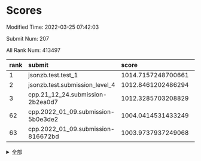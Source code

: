 # Scores

Modified Time: 2022-03-25 07:42:03

Submit Num: 207

All Rank Num: 413497

| rank |               submit               |       score        |       sigma        | pk_num |
| :--- | :--------------------------------- | :----------------- | :----------------- | :----- |
| 1    | jsonzb.test.test_1                 | 1014.7157248700661 | 0.8563401486949955 | 7992   |
| 2    | jsonzb.test.submission_level_4     | 1012.8461202486294 | 0.7961408558358597 | 7993   |
| 3    | cpp.21_12_24.submission-2b2ea0d7   | 1012.3285703208829 | 0.7752081231729337 | 7990   |
| 62   | cpp.2022_01_09.submission-5b0e3de2 | 1004.0414531433249 | 0.7146971643634786 | 7997   |
| 63   | cpp.2022_01_09.submission-816672bd | 1003.9737937249068 | 0.7338534838167466 | 7989   |


<details>
<summary>全部</summary>

| rank |                 submit                 |       score        |       sigma        | pk_num |
| :--- | :------------------------------------- | :----------------- | :----------------- | :----- |
| 1    | jsonzb.test.test_1                     | 1014.7157248700661 | 0.8563401486949955 | 7992   |
| 2    | jsonzb.test.submission_level_4         | 1012.8461202486294 | 0.7961408558358597 | 7993   |
| 3    | cpp.21_12_24.submission-2b2ea0d7       | 1012.3285703208829 | 0.7752081231729337 | 7990   |
| 4    | gobigger.level_3.submission_level_3_49 | 1011.4570203158718 | 0.7506037003441444 | 7992   |
| 5    | gobigger.level_3.submission_level_3_22 | 1011.3772480884347 | 0.7675784879140354 | 7985   |
| 6    | gobigger.level_3.submission_level_3_40 | 1011.257673178722  | 0.7727038152048069 | 7990   |
| 7    | gobigger.level_3.submission_level_3_23 | 1011.1403853545011 | 0.7780727936945413 | 7997   |
| 8    | gobigger.level_3.submission_level_3_11 | 1011.0596628366833 | 0.7750938352035283 | 7989   |
| 9    | gobigger.level_3.submission_level_3_15 | 1011.0259363730717 | 0.7653350918063768 | 7988   |
| 10   | gobigger.level_3.submission_level_3_30 | 1010.935998174792  | 0.7799624385296281 | 7989   |
| 11   | gobigger.level_3.submission_level_3_3  | 1010.8525083744703 | 0.7810197489346961 | 7988   |
| 12   | gobigger.level_3.submission_level_3_45 | 1010.8312435516928 | 0.7627071785594475 | 7986   |
| 13   | gobigger.level_3.submission_level_3_32 | 1010.7688949845237 | 0.7766864863980437 | 7988   |
| 14   | gobigger.level_3.submission_level_3_34 | 1010.6371994979376 | 0.7523699308340676 | 7993   |
| 15   | gobigger.level_3.submission_level_3_43 | 1010.5000021860671 | 0.7556158063707569 | 7992   |
| 16   | gobigger.level_3.submission_level_3_25 | 1010.4421554680034 | 0.7537602702296391 | 7991   |
| 17   | gobigger.level_3.submission_level_3_35 | 1010.4081089366456 | 0.7754713570912667 | 7987   |
| 18   | gobigger.level_3.submission_level_3_28 | 1010.400829020578  | 0.7619528108675447 | 7992   |
| 19   | gobigger.level_3.submission_level_3_7  | 1010.390547117581  | 0.7557377011349351 | 7995   |
| 20   | gobigger.level_3.submission_level_3_46 | 1010.3768019615894 | 0.7814271518386368 | 7992   |
| 21   | gobigger.level_3.submission_level_3_21 | 1010.3134689770282 | 0.7601527254689753 | 7987   |
| 22   | gobigger.level_3.submission_level_3_5  | 1010.1179301562396 | 0.758329726254118  | 7992   |
| 23   | gobigger.level_3.submission_level_3_27 | 1009.9959477449471 | 0.7525035582568975 | 7993   |
| 24   | gobigger.level_3.submission_level_3_4  | 1009.9684212939906 | 0.7634958941410238 | 7995   |
| 25   | gobigger.level_3.submission_level_3_10 | 1009.9582635445391 | 0.742904482479614  | 7993   |
| 26   | gobigger.level_3.submission_level_3_13 | 1009.9272216791732 | 0.7512140393654247 | 7993   |
| 27   | gobigger.level_3.submission_level_3_8  | 1009.8958340840776 | 0.7574778226077987 | 7996   |
| 28   | gobigger.level_3.submission_level_3_6  | 1009.8762036906055 | 0.7441338758272242 | 7983   |
| 29   | gobigger.level_3.submission_level_3_36 | 1009.8699049533624 | 0.7764447018830005 | 7990   |
| 30   | gobigger.level_3.submission_level_3_16 | 1009.7612467583992 | 0.7520623197838209 | 7992   |
| 31   | gobigger.level_3.submission_level_3_44 | 1009.6987569772961 | 0.7569982303686023 | 7993   |
| 32   | gobigger.level_3.submission_level_3_24 | 1009.6795661021646 | 0.7343838582815225 | 7991   |
| 33   | gobigger.level_3.submission_level_3_29 | 1009.5019532190996 | 0.7545920826842105 | 7989   |
| 34   | gobigger.level_3.submission_level_3_39 | 1009.4626777429214 | 0.7584978430925593 | 7991   |
| 35   | gobigger.level_3.submission_level_3_37 | 1009.4574461339523 | 0.7726276708070898 | 7988   |
| 36   | gobigger.level_3.submission_level_3_19 | 1009.4416276746749 | 0.7625793701694835 | 7989   |
| 37   | gobigger.level_3.submission_level_3_26 | 1009.3283364135596 | 0.7388193346514264 | 7986   |
| 38   | gobigger.level_3.submission_level_3_9  | 1009.285866111436  | 0.7334351265398389 | 7986   |
| 39   | gobigger.level_3.submission_level_3_31 | 1009.186823275223  | 0.747445778649367  | 7992   |
| 40   | gobigger.level_3.submission_level_3_18 | 1009.1487389025058 | 0.7503275611373733 | 7990   |
| 41   | gobigger.level_3.submission_level_3_2  | 1009.1227052296659 | 0.7532538916524409 | 7992   |
| 42   | gobigger.level_3.submission_level_3_41 | 1009.0831124934571 | 0.7425125196778839 | 7992   |
| 43   | gobigger.level_3.submission_level_3_14 | 1009.0130228585941 | 0.7449223725931627 | 7993   |
| 44   | gobigger.level_3.submission_level_3_12 | 1009.0022921560918 | 0.7252456733027957 | 7995   |
| 45   | gobigger.level_3.submission_level_3_42 | 1008.9272131675432 | 0.7440235317044755 | 7993   |
| 46   | gobigger.level_3.submission_level_3_47 | 1008.8832134828292 | 0.754827758626995  | 7991   |
| 47   | gobigger.level_3.submission_level_3_48 | 1008.8532602261668 | 0.7547847893902446 | 7991   |
| 48   | gobigger.level_3.submission_level_3_20 | 1008.5989501833731 | 0.739947657506955  | 7987   |
| 49   | gobigger.level_3.submission_level_3_17 | 1008.5743127435982 | 0.7302076720912402 | 7993   |
| 50   | gobigger.level_3.submission_level_3_33 | 1008.532678917883  | 0.746038889391386  | 7996   |
| 51   | gobigger.level_3.submission_level_3_1  | 1008.501595419206  | 0.7635289270644817 | 7988   |
| 52   | gobigger.level_3.submission_level_3_0  | 1007.921627875741  | 0.7324816729548626 | 7994   |
| 53   | gobigger.level_3.submission_level_3_38 | 1007.8978611816416 | 0.7289187957086651 | 7991   |
| 54   | gobigger.level_1.submission_level_1_14 | 1004.5331345128784 | 0.7207325738811905 | 7994   |
| 55   | gobigger.level_1.submission_level_1_0  | 1004.4526851889037 | 0.7203221952816534 | 7989   |
| 56   | gobigger.level_1.submission_level_1_9  | 1004.3811634871208 | 0.7048653004031808 | 7989   |
| 57   | gobigger.level_1.submission_level_1_2  | 1004.3473849625233 | 0.7170798453859298 | 7989   |
| 58   | gobigger.level_1.submission_level_1_49 | 1004.3318781902367 | 0.7092803582350997 | 7993   |
| 59   | gobigger.level_1.submission_level_1_36 | 1004.3165916207261 | 0.7217850675758326 | 7996   |
| 60   | gobigger.level_1.submission_level_1_6  | 1004.1447952570905 | 0.723068440964456  | 7988   |
| 61   | gobigger.level_1.submission_level_1_8  | 1004.0715090988629 | 0.7132541199932521 | 7997   |
| 62   | cpp.2022_01_09.submission-5b0e3de2     | 1004.0414531433249 | 0.7146971643634786 | 7997   |
| 63   | cpp.2022_01_09.submission-816672bd     | 1003.9737937249068 | 0.7338534838167466 | 7989   |
| 64   | gobigger.level_1.submission_level_1_12 | 1003.9435308483003 | 0.7186269876416919 | 7993   |
| 65   | gobigger.level_1.submission_level_1_34 | 1003.9337409168942 | 0.7080310611814636 | 7991   |
| 66   | gobigger.level_1.submission_level_1_32 | 1003.8605517736536 | 0.7265450815784913 | 7991   |
| 67   | gobigger.level_1.submission_level_1_23 | 1003.8270102107251 | 0.7124988819770962 | 7991   |
| 68   | gobigger.level_1.submission_level_1_28 | 1003.8258454017102 | 0.7265965779093048 | 7990   |
| 69   | gobigger.level_1.submission_level_1_39 | 1003.8125886590811 | 0.7233219457719497 | 7987   |
| 70   | gobigger.level_1.submission_level_1_46 | 1003.7705011890623 | 0.718662048487712  | 7991   |
| 71   | gobigger.level_1.submission_level_1_44 | 1003.7455623509844 | 0.7198663359812051 | 7985   |
| 72   | gobigger.level_1.submission_level_1_16 | 1003.7359214472895 | 0.7079433480986143 | 7993   |
| 73   | gobigger.level_1.submission_level_1_37 | 1003.6561559915831 | 0.7152924804095152 | 7987   |
| 74   | gobigger.level_1.submission_level_1_47 | 1003.556788299971  | 0.7161882072589885 | 7996   |
| 75   | gobigger.level_1.submission_level_1_13 | 1003.4847061030323 | 0.7153936451492293 | 7987   |
| 76   | gobigger.level_1.submission_level_1_45 | 1003.4747329301532 | 0.7149043288776094 | 7987   |
| 77   | gobigger.level_1.submission_level_1_25 | 1003.4451048685609 | 0.7067433382777163 | 7991   |
| 78   | gobigger.level_1.submission_level_1_19 | 1003.4439579104821 | 0.7111554199547705 | 7986   |
| 79   | gobigger.level_1.submission_level_1_24 | 1003.4365190321791 | 0.7178402230742149 | 7993   |
| 80   | gobigger.level_1.submission_level_1_10 | 1003.4281443064166 | 0.7173876031547921 | 7989   |
| 81   | gobigger.level_1.submission_level_1_38 | 1003.355979103979  | 0.7060062312116829 | 7987   |
| 82   | gobigger.level_1.submission_level_1_4  | 1003.3204612750249 | 0.7015300540522214 | 7990   |
| 83   | gobigger.level_1.submission_level_1_41 | 1003.2781054952314 | 0.7178172175972037 | 7991   |
| 84   | gobigger.level_1.submission_level_1_35 | 1003.2619499045793 | 0.708876138232984  | 7991   |
| 85   | gobigger.level_1.submission_level_1_7  | 1003.2612424697164 | 0.707925632417632  | 7994   |
| 86   | gobigger.level_1.submission_level_1_26 | 1003.1930169684674 | 0.71966943872745   | 7992   |
| 87   | gobigger.level_1.submission_level_1_11 | 1003.1810834628271 | 0.7221774873608704 | 7985   |
| 88   | gobigger.level_1.submission_level_1_15 | 1003.1569964424024 | 0.718936843123552  | 7984   |
| 89   | gobigger.level_1.submission_level_1_22 | 1003.0994143375149 | 0.725871359677103  | 7990   |
| 90   | gobigger.level_1.submission_level_1_42 | 1003.0723637255404 | 0.7275262544677239 | 7998   |
| 91   | gobigger.level_1.submission_level_1_1  | 1003.0539222536863 | 0.7058970188488625 | 7993   |
| 92   | gobigger.level_1.submission_level_1_21 | 1003.0151424911364 | 0.7130464489647736 | 7989   |
| 93   | gobigger.level_1.submission_level_1_20 | 1003.0089909915716 | 0.7115476154701366 | 7989   |
| 94   | gobigger.level_1.submission_level_1_29 | 1002.9563317650272 | 0.7059074282577221 | 7995   |
| 95   | gobigger.level_1.submission_level_1_3  | 1002.8820837745301 | 0.721841428700004  | 7993   |
| 96   | gobigger.level_1.submission_level_1_30 | 1002.8290324790812 | 0.7078842764585371 | 7994   |
| 97   | gobigger.level_1.submission_level_1_33 | 1002.7863598058932 | 0.7172580433639892 | 7985   |
| 98   | gobigger.level_1.submission_level_1_43 | 1002.6978290043833 | 0.7257018388997822 | 7987   |
| 99   | gobigger.level_1.submission_level_1_48 | 1002.6959776518321 | 0.7165691436058876 | 7991   |
| 100  | gobigger.level_1.submission_level_1_40 | 1002.6133949532272 | 0.7074994901574307 | 7987   |
| 101  | gobigger.level_1.submission_level_1_17 | 1002.5151835187896 | 0.7144906263012905 | 7990   |
| 102  | gobigger.level_1.submission_level_1_27 | 1002.4875098852748 | 0.709539432482395  | 7992   |
| 103  | gobigger.level_1.submission_level_1_18 | 1002.4276138544767 | 0.716820286908999  | 7987   |
| 104  | gobigger.level_1.submission_level_1_5  | 1002.3082009372359 | 0.7055457291301407 | 7991   |
| 105  | gobigger.level_1.submission_level_1_31 | 1002.0835267864205 | 0.7114195306319423 | 7987   |
| 106  | gobigger.random.submission_random_24   | 998.4011324531019  | 0.7005230976460325 | 7987   |
| 107  | gobigger.random.submission_random_31   | 997.3540336647776  | 0.7081911363895266 | 7987   |
| 108  | gobigger.random.submission_random_21   | 997.278129274698   | 0.7083097713816011 | 7993   |
| 109  | gobigger.random.submission_random_30   | 997.0168259348976  | 0.7061887404498401 | 7991   |
| 110  | gobigger.random.submission_random_8    | 996.9406130737547  | 0.7026907429142483 | 7992   |
| 111  | gobigger.random.submission_random_49   | 996.9377448851133  | 0.7123685081547834 | 7995   |
| 112  | gobigger.random.submission_random_14   | 996.9204623352055  | 0.7219914468893636 | 7988   |
| 113  | gobigger.random.submission_random_19   | 996.8750718182993  | 0.7189594579706893 | 7992   |
| 114  | gobigger.random.submission_random_35   | 996.8731597801618  | 0.7134646570623663 | 7995   |
| 115  | gobigger.random.submission_random_16   | 996.6505780582365  | 0.7088695280539559 | 7992   |
| 116  | gobigger.random.submission_random_43   | 996.6061215561298  | 0.7028439196414608 | 7982   |
| 117  | gobigger.random.submission_random_20   | 996.5087764433478  | 0.7190780972550194 | 7994   |
| 118  | gobigger.random.submission_random_23   | 996.4743432237282  | 0.7088395569447304 | 7993   |
| 119  | gobigger.random.submission_random_12   | 996.463549093154   | 0.7001695765770597 | 7988   |
| 120  | gobigger.random.submission_random_18   | 996.3363262453781  | 0.7163736713193758 | 7992   |
| 121  | gobigger.random.submission_random_3    | 996.3103995912244  | 0.6995268871509425 | 7988   |
| 122  | gobigger.random.submission_random_41   | 996.3014727245874  | 0.7058043312720204 | 7986   |
| 123  | gobigger.random.submission_random_47   | 996.259350753344   | 0.7073874156632929 | 7989   |
| 124  | gobigger.random.submission_random_7    | 996.2370452652882  | 0.7229973050453177 | 7992   |
| 125  | gobigger.random.submission_random_2    | 996.2171174047692  | 0.7088398765835431 | 7991   |
| 126  | gobigger.random.submission_random_13   | 996.1809244339339  | 0.7140279453193954 | 7992   |
| 127  | gobigger.random.submission_random_45   | 996.1489855411045  | 0.7192424449867533 | 7994   |
| 128  | gobigger.random.submission_random_40   | 996.056108364453   | 0.7248829368180173 | 7994   |
| 129  | gobigger.random.submission_random_46   | 996.0499181079622  | 0.712614909815989  | 7994   |
| 130  | gobigger.random.submission_random_29   | 995.9948107783398  | 0.7153615357982265 | 7989   |
| 131  | gobigger.random.submission_random_5    | 995.9307219298738  | 0.7141555652105653 | 7985   |
| 132  | gobigger.random.submission_random_11   | 995.9244982357056  | 0.7093616922384467 | 7992   |
| 133  | gobigger.random.submission_random_4    | 995.8401312552375  | 0.7174074302873648 | 7994   |
| 134  | gobigger.random.submission_random_15   | 995.8201219623232  | 0.7150576630853793 | 7988   |
| 135  | gobigger.random.submission_random_26   | 995.7565736473197  | 0.7094575263211058 | 7986   |
| 136  | gobigger.random.submission_random_1    | 995.6860820623972  | 0.7098159202112755 | 7987   |
| 137  | gobigger.random.submission_random_39   | 995.6803663013693  | 0.7251509100142761 | 7995   |
| 138  | gobigger.random.submission_random_48   | 995.6774839923904  | 0.7094893401102478 | 7994   |
| 139  | gobigger.random.submission_random_42   | 995.6613899677512  | 0.7093228683649241 | 7990   |
| 140  | gobigger.random.submission_random_28   | 995.6390808069192  | 0.7090244987337857 | 7987   |
| 141  | gobigger.random.submission_random_37   | 995.632026027159   | 0.7036255098777793 | 7990   |
| 142  | gobigger.random.submission_random_32   | 995.4968188099264  | 0.7143036186276737 | 7989   |
| 143  | gobigger.random.submission_random_44   | 995.4657850332619  | 0.7097236942907429 | 7993   |
| 144  | gobigger.random.submission_random_38   | 995.4609880031405  | 0.7182868735009197 | 7996   |
| 145  | gobigger.random.submission_random_10   | 995.4370215356612  | 0.721914365062329  | 7994   |
| 146  | gobigger.random.submission_random_17   | 995.4159418608504  | 0.7123966558662311 | 7989   |
| 147  | gobigger.random.submission_random_36   | 995.3993270913975  | 0.7217493827794119 | 7990   |
| 148  | gobigger.random.submission_random_33   | 995.2809611513101  | 0.7109214665018077 | 7987   |
| 149  | gobigger.random.submission_random_27   | 995.170281443179   | 0.7211118302523489 | 7987   |
| 150  | gobigger.random.submission_random_9    | 994.9711810520711  | 0.7285773025994619 | 7988   |
| 151  | gobigger.random.submission_random_6    | 994.8464275882403  | 0.7101625500888182 | 7987   |
| 152  | gobigger.random.submission_random_0    | 994.8360924471461  | 0.7256276082879737 | 7990   |
| 153  | gobigger.random.submission_random_22   | 994.741737509433   | 0.7020970491757833 | 7992   |
| 154  | gobigger.random.submission_random_25   | 994.6762666632284  | 0.7207142030072722 | 7993   |
| 155  | gobigger.random.submission_random_34   | 994.4032532115009  | 0.729043809525781  | 7989   |
| 156  | gobigger.level_2.submission_level_2_6  | 993.9813507735067  | 0.7418516734921445 | 7987   |
| 157  | gobigger.level_2.submission_level_2_30 | 993.8132715720998  | 0.7272870213233187 | 7993   |
| 158  | gobigger.level_2.submission_level_2_4  | 993.6999517332226  | 0.7264283500840301 | 7985   |
| 159  | gobigger.level_2.submission_level_2_8  | 993.2413779763601  | 0.7237212439708005 | 7990   |
| 160  | gobigger.level_2.submission_level_2_22 | 993.0033931369993  | 0.7472458171537851 | 7990   |
| 161  | gobigger.level_2.submission_level_2_19 | 992.9876151648665  | 0.7384466828175886 | 7989   |
| 162  | gobigger.level_2.submission_level_2_32 | 992.9762391599628  | 0.7250038347157431 | 7989   |
| 163  | gobigger.level_2.submission_level_2_41 | 992.9511844380896  | 0.7296953772241793 | 7990   |
| 164  | gobigger.level_2.submission_level_2_48 | 992.9240403978065  | 0.751107644994323  | 7992   |
| 165  | gobigger.level_2.submission_level_2_26 | 992.9206470346043  | 0.7439831630320015 | 7987   |
| 166  | gobigger.level_2.submission_level_2_47 | 992.8832867791963  | 0.7431356581979894 | 7994   |
| 167  | gobigger.level_2.submission_level_2_23 | 992.8473119960324  | 0.7348690142084514 | 7990   |
| 168  | gobigger.level_2.submission_level_2_21 | 992.7950068851146  | 0.7430468772332621 | 7990   |
| 169  | gobigger.level_2.submission_level_2_5  | 992.7828545112629  | 0.7392243962292616 | 7990   |
| 170  | gobigger.level_2.submission_level_2_42 | 992.7419487830208  | 0.7490562314879997 | 7989   |
| 171  | gobigger.level_2.submission_level_2_18 | 992.6753856896419  | 0.7538511554426034 | 7990   |
| 172  | gobigger.level_2.submission_level_2_49 | 992.6505830803411  | 0.7469399304155926 | 7984   |
| 173  | gobigger.level_2.submission_level_2_20 | 992.6360225513217  | 0.7490302759877651 | 7990   |
| 174  | gobigger.level_2.submission_level_2_45 | 992.505621414205   | 0.7499086739143435 | 7991   |
| 175  | gobigger.level_2.submission_level_2_1  | 992.4279703477517  | 0.7562883832039093 | 7994   |
| 176  | gobigger.level_2.submission_level_2_2  | 992.4010016431863  | 0.7543685842116623 | 7989   |
| 177  | gobigger.level_2.submission_level_2_38 | 992.3019326102633  | 0.7405559413996633 | 7991   |
| 178  | gobigger.level_2.submission_level_2_9  | 992.2517230086651  | 0.7475262122382986 | 7988   |
| 179  | gobigger.level_2.submission_level_2_33 | 992.2124134126293  | 0.7479318736341012 | 7983   |
| 180  | gobigger.level_2.submission_level_2_24 | 992.1905505709199  | 0.744052972004795  | 7993   |
| 181  | gobigger.level_2.submission_level_2_43 | 992.0849805575834  | 0.7415740504621977 | 7990   |
| 182  | gobigger.level_2.submission_level_2_16 | 992.0648456821194  | 0.7400648575465836 | 7999   |
| 183  | gobigger.level_2.submission_level_2_39 | 991.9314844580628  | 0.7591756057074716 | 7987   |
| 184  | gobigger.level_2.submission_level_2_29 | 991.8962810971308  | 0.751854254974028  | 7994   |
| 185  | gobigger.level_2.submission_level_2_17 | 991.8795804157647  | 0.7447368763949784 | 7988   |
| 186  | gobigger.level_2.submission_level_2_10 | 991.8156200737626  | 0.7522197433789448 | 7989   |
| 187  | gobigger.level_2.submission_level_2_13 | 991.7762895640691  | 0.7364904800847937 | 7994   |
| 188  | gobigger.level_2.submission_level_2_7  | 991.7684332450226  | 0.7790072670965289 | 7986   |
| 189  | gobigger.level_2.submission_level_2_44 | 991.7450405988952  | 0.7537628931622322 | 7992   |
| 190  | gobigger.level_2.submission_level_2_35 | 991.7073143538224  | 0.7542850880833994 | 7990   |
| 191  | gobigger.level_2.submission_level_2_46 | 991.7025104469193  | 0.7618661697082848 | 7991   |
| 192  | gobigger.level_2.submission_level_2_28 | 991.6872143431414  | 0.746796021093103  | 7987   |
| 193  | gobigger.level_2.submission_level_2_31 | 991.6345619865743  | 0.7477733520457446 | 7988   |
| 194  | gobigger.level_2.submission_level_2_12 | 991.58394856651    | 0.7447793527758235 | 7985   |
| 195  | gobigger.level_2.submission_level_2_15 | 991.5099584162189  | 0.7418332684220019 | 7985   |
| 196  | gobigger.level_2.submission_level_2_14 | 991.4515881495787  | 0.7722825187066907 | 7988   |
| 197  | gobigger.level_2.submission_level_2_3  | 991.4374462519366  | 0.7468238564108265 | 7991   |
| 198  | gobigger.level_2.submission_level_2_25 | 991.3898781921447  | 0.757640947399004  | 7993   |
| 199  | gobigger.level_2.submission_level_2_34 | 991.305866338449   | 0.7539717493489282 | 7990   |
| 200  | gobigger.level_2.submission_level_2_27 | 991.2166891341218  | 0.7714147130211085 | 7988   |
| 201  | gobigger.level_2.submission_level_2_40 | 991.1142483965923  | 0.7499827621810765 | 7992   |
| 202  | gobigger.level_2.submission_level_2_36 | 991.0702205055544  | 0.7574468942714764 | 7987   |
| 203  | gobigger.level_2.submission_level_2_0  | 991.0386226160336  | 0.7748789087791713 | 7992   |
| 204  | gobigger.level_2.submission_level_2_11 | 991.0150159073908  | 0.7456194588538405 | 7991   |
| 205  | gobigger.level_2.submission_level_2_37 | 990.8414138943767  | 0.760660101404676  | 7985   |
| 206  | gobigger.none.submission_none_0        | 979.8840264623763  | 1.2197219258573055 | 7988   |
| 207  | gobigger.none.submission_none_1        | 975.7919741676568  | 1.5165281064011176 | 7986   |

</details>